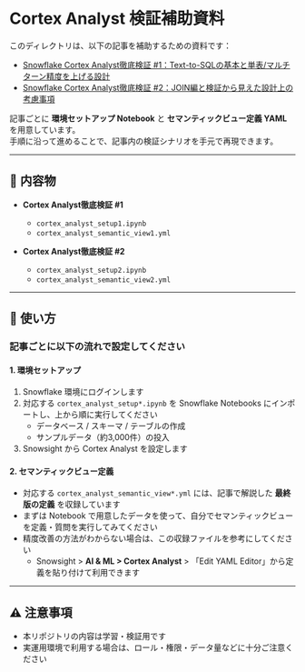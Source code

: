 # Cortex Analyst 検証補助資料

このディレクトリは、以下の記事を補助するための資料です：

- [Snowflake Cortex Analyst徹底検証 #1：Text-to-SQLの基本と単表/マルチターン精度を上げる設計](https://zenn.dev/nttdata_tech/articles/b7e27f17e348a7)  
- [Snowflake Cortex Analyst徹底検証 #2：JOIN編と検証から見えた設計上の考慮事項](https://zenn.dev/nttdata_tech/articles/305a605eac9f61)  

記事ごとに **環境セットアップ Notebook** と **セマンティックビュー定義 YAML** を用意しています。  
手順に沿って進めることで、記事内の検証シナリオを手元で再現できます。

---

## 📘 内容物

- **Cortex Analyst徹底検証 #1**  
  - `cortex_analyst_setup1.ipynb`  
  - `cortex_analyst_semantic_view1.yml`  

- **Cortex Analyst徹底検証 #2**  
  - `cortex_analyst_setup2.ipynb`  
  - `cortex_analyst_semantic_view2.yml`  

---

## 🚀 使い方

### 記事ごとに以下の流れで設定してください

#### 1. 環境セットアップ
1. Snowflake 環境にログインします  
2. 対応する `cortex_analyst_setup*.ipynb` を Snowflake Notebooks にインポートし、上から順に実行してください  
   - データベース / スキーマ / テーブルの作成  
   - サンプルデータ（約3,000件）の投入  
3. Snowsight から Cortex Analyst を設定します  

#### 2. セマンティックビュー定義
- 対応する `cortex_analyst_semantic_view*.yml` には、記事で解説した **最終版の定義** を収録しています  
- まずは Notebook で用意したデータを使って、自分でセマンティックビューを定義・質問を実行してみてください  
- 精度改善の方法がわからない場合は、この収録ファイルを参考にしてください  
  - Snowsight > **AI & ML > Cortex Analyst** > 「Edit YAML Editor」から定義を貼り付けて利用できます  

---

## ⚠️ 注意事項
- 本リポジトリの内容は学習・検証用です  
- 実運用環境で利用する場合は、ロール・権限・データ量などに十分ご注意ください  